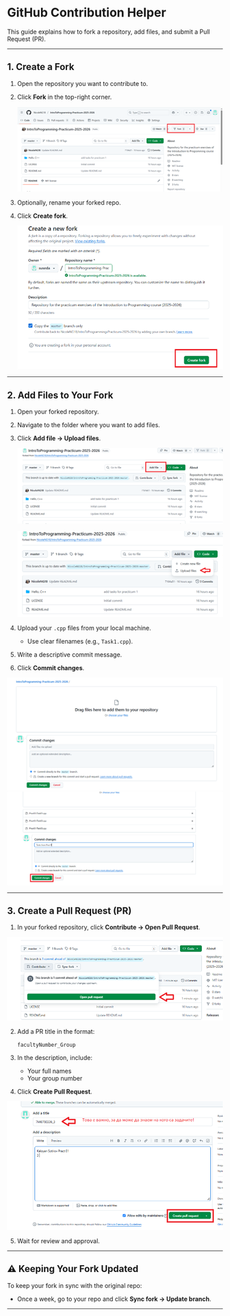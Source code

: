 # GitHub Contribution Helper

This guide explains how to fork a repository, add files, and submit a Pull Request (PR).

---

## 1. Create a Fork

1. Open the repository you want to contribute to.
2. Click **Fork** in the top-right corner.

   *![Fork button](../Tutorials/Images/Capture.png)*
3. Optionally, rename your forked repo.
4. Click **Create fork**.
   
    *![Create Fork](../Tutorials/Images/Capture2.png)*

---

## 2. Add Files to Your Fork

1. Open your forked repository.
2. Navigate to the folder where you want to add files.
3. Click **Add file → Upload files**.

      *![Add file](../Tutorials/Images/Capture3.png)*

      *![Upload files](../Tutorials/Images/Capture4.png)*

4. Upload your `.cpp` files from your local machine.

   * Use clear filenames (e.g., `Task1.cpp`).
5. Write a descriptive commit message.
6. Click **Commit changes**.


 *![Commit](../Tutorials/Images/Capture5.png)*
 *![Commit](../Tutorials/Images/Capture6.png)*

---


## 3. Create a Pull Request (PR)

1. In your forked repository, click **Contribute → Open Pull Request**.
 
 *![Open PR](../Tutorials/Images/Capture7.png)*


2. Add a PR title in the format:

   ```
   facultyNumber_Group
   ```
3. In the description, include:

   * Your full names
   * Your group number
4. Click **Create Pull Request**.
 
 *![Create PR](../Tutorials/Images/Capture8.png)*


5. Wait for review and approval.

---

## ⚠️ Keeping Your Fork Updated

To keep your fork in sync with the original repo:

* Once a week, go to your repo and click **Sync fork → Update branch**.

---

